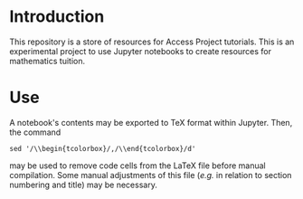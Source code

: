 # Introduction

This repository is a store of resources for Access Project tutorials. This is an experimental project to use Jupyter notebooks to create resources for mathematics tuition.

# Use

A notebook's contents may be exported to TeX format within Jupyter. Then, the command

```{bash}
sed '/\\begin{tcolorbox}/,/\\end{tcolorbox}/d'
```

may be used to remove code cells from the LaTeX file before manual compilation. Some manual adjustments of this file (*e.g.* in relation to section numbering and title) may be necessary.

